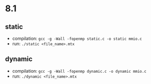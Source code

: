 # 8.1

## static
- compilation: `gcc -g -Wall -fopenmp static.c -o static mmio.c`
- run: `./static <file_name>.mtx`

## dynamic
- compilation: `gcc -g -Wall -fopenmp dynamic.c -o dynamic mmio.c`
- run: `./dynamic <file_name>.mtx`